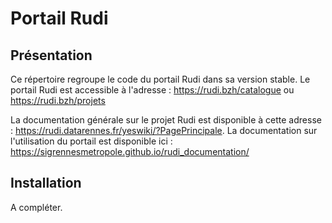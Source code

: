 # Portail Rudi

## Présentation

Ce répertoire regroupe le code du portail Rudi dans sa version stable.
Le portail Rudi est accessible à l'adresse : https://rudi.bzh/catalogue ou https://rudi.bzh/projets

La documentation générale sur le projet Rudi est disponible à cette
adresse : https://rudi.datarennes.fr/yeswiki/?PagePrincipale.
La documentation sur l'utilisation du portail est disponible
ici : https://sigrennesmetropole.github.io/rudi_documentation/

## Installation

A compléter.
